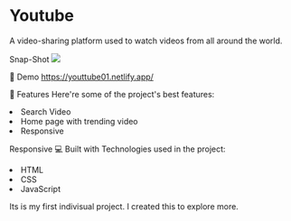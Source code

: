 # Youtube

A video-sharing platform used to watch videos from all around the world.

Snap-Shot
<img src="https://user-images.githubusercontent.com/98182315/167253298-bb8e4388-0a6e-4df7-b851-337627a37e8f.png"/>

🚀 Demo
https://youttube01.netlify.app/

🧐 Features
Here're some of the project's best features:

<li>Search Video</li>
<li>Home page with trending video</li>
<li>Responsive</li>


Responsive
💻 Built with
Technologies used in the project:


<li>HTML</li>
<li>CSS</li>
<li>JavaScript</li>


Its is my first indivisual project. I created this to explore more.
